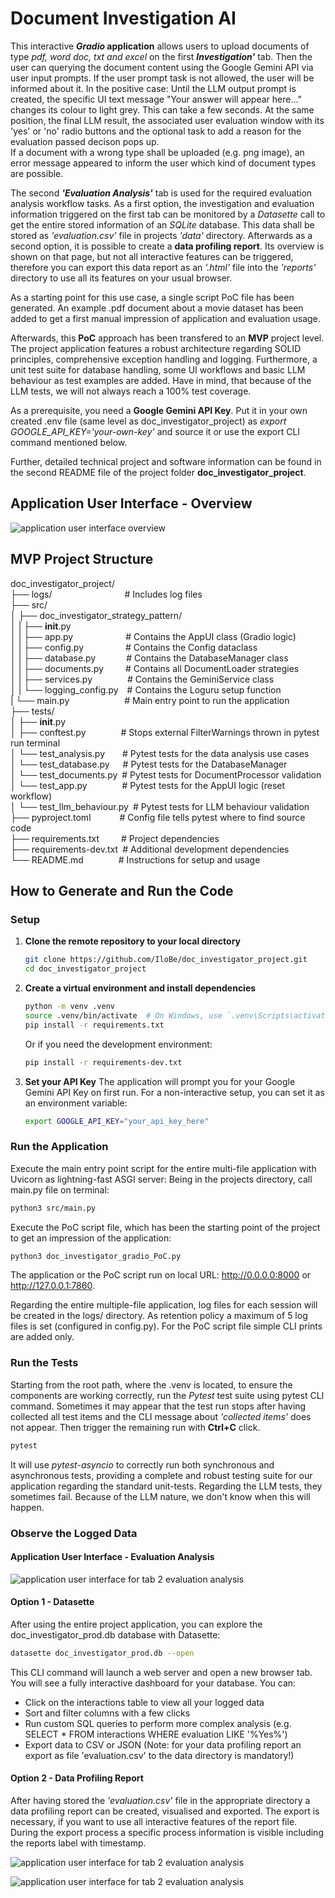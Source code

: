 # Document Investigation AI

This interactive **<i>Gradio</i> application** allows users to upload documents of type <i>pdf, word doc, txt and excel</i> on the first **<i>Investigation'</i>** tab. Then the user can querying the document content using the Google Gemini API via user input prompts. If the user prompt task is not allowed, the user will be informed about it. In the positive case: Until the LLM output prompt is created, the specific UI text message "Your answer will appear here..." changes its colour to light grey. This can take a few seconds. At the same position, the final LLM result, the associated user evaluation window with its 'yes' or 'no' radio buttons and the optional task to add a reason for the evaluation passed decison pops up.<br>
If a document with a wrong type shall be uploaded (e.g. png image), an error message appeared to inform the user which kind of document types are possible.<br>

The second **<i>'Evaluation Analysis'</i>** tab is used for the required evaluation analysis workflow tasks. As a first option, the investigation and evaluation information triggered on the first tab can be monitored by a <i>Datasette</i> call to get the entire stored information of an <i>SQLite</i> database. This data shall be stored as <i>'evaluation.csv'</i> file in projects <i>'data'</i> directory. Afterwards as a second option, it is possible to create a **data profiling report**. Its overview is shown on that page, but not all interactive features can be triggered, therefore you can export this data report as an <i>'.html'</i> file into the <i>'reports'</i> directory to use all its features on your usual browser. 

As a starting point for this use case, a single script PoC file has been generated. An example .pdf document about a movie dataset has been added to get a first manual impression of application and evaluation usage.

Afterwards, this **PoC** approach has been transfered to an **MVP** project level. The project application features a robust architecture regarding SOLID principles, comprehensive exception handling and logging. Furthermore, a unit test suite for database handling, some UI workflows and basic LLM behaviour as test examples are added. Have in mind, that because of the LLM tests, we will not always reach a 100% test coverage.

As a prerequisite, you need a **Google Gemini API Key**. Put it in your own created .env file (same level as doc_investigator_project) as <i>export GOOGLE_API_KEY='your-own-key'</i> and source it or use the export CLI command mentioned below.

Further, detailed technical project and software information can be found in the second README file of the project folder **doc_investigator_project**.

## Application User Interface - Overview
![application user interface overview](./assets/doc_investigation_app.JPG)
<br>

## MVP Project Structure
doc_investigator_project/<br>
├── logs/&emsp;&emsp;&emsp;&emsp;&emsp;&emsp;&emsp;&emsp;&nbsp;# Includes log files<br>
├── src/<br>
│   ├── doc_investigator_strategy_pattern/<br>
│   |   ├── __init__.py<br>
│   |   ├── app.py&emsp;&emsp;&emsp;&emsp;&emsp;&ensp;&ensp;# Contains the AppUI class (Gradio logic)<br>
│   |   ├── config.py&emsp;&emsp;&emsp;&emsp;&ensp;&nbsp;# Contains the Config dataclass<br>
│   |   ├── database.py&emsp;&emsp;&emsp;&ensp;# Contains the DatabaseManager class<br>
│   |   ├── documents.py&emsp;&emsp;&ensp;# Contains all DocumentLoader strategies<br>
│   |   ├── services.py&emsp;&emsp;&emsp;&emsp;# Contains the GeminiService class<br>
│   |   └── logging_config.py&emsp;# Contains the Loguru setup function<br>
|   └── main.py&emsp;&emsp;&emsp;&emsp;&emsp;&emsp;&nbsp;# Main entry point to run the application<br>
├── tests/<br>
│   ├── __init__.py<br>
│   ├── conftest.py&emsp;&emsp;&emsp;&emsp;# Stops external FilterWarnings thrown in pytest run terminal<br>
│   └── test_analysis.py&emsp;&ensp;&ensp;# Pytest tests for the data analysis use cases<br>
│   └── test_database.py&emsp;&ensp;# Pytest tests for the DatabaseManager<br>
│   └── test_documents.py&ensp;# Pytest tests for DocumentProcessor validation<br>
│   └── test_app.py&emsp;&emsp;&emsp;&emsp;# Pytest tests for the AppUI logic (reset workflow)<br>
│   └── test_llm_behaviour.py&ensp;# Pytest tests for LLM behaviour validation<br>
├── pyproject.toml&emsp;&emsp;&emsp;&nbsp;# Config file tells pytest where to find source code<br>
├── requirements.txt&emsp;&emsp;&ensp;# Project dependencies<br>
├── requirements-dev.txt&ensp;# Additional development dependencies<br>
└── README.md&emsp;&emsp;&emsp;&emsp;# Instructions for setup and usage<br>

## How to Generate and Run the Code
### Setup

1.  **Clone the remote repository to your local directory**
    ```bash
    git clone https://github.com/IloBe/doc_investigator_project.git
    cd doc_investigator_project
    ```

2.  **Create a virtual environment and install dependencies**
    ```bash
    python -m venv .venv
    source .venv/bin/activate  # On Windows, use `.venv\Scripts\activate`
    pip install -r requirements.txt
    ```
    
    Or if you need the development environment:
    ```bash
    pip install -r requirements-dev.txt
    ```

4.  **Set your API Key**
    The application will prompt you for your Google Gemini API Key on first run. For a non-interactive setup, you can set it as an environment variable:
    ```bash
    export GOOGLE_API_KEY="your_api_key_here"
    ```

### Run the Application
Execute the main entry point script for the entire multi-file application with Uvicorn as lightning-fast ASGI server:
Being in the projects directory, call main.py file on terminal:
```bash
python3 src/main.py
```

Execute the PoC script file, which has been the starting point of the project to get an impression of the application:
```bash
python3 doc_investigator_gradio_PoC.py
```
The application or the PoC script run on local URL: http://0.0.0.0:8000 or http://127.0.0.1:7860.

Regarding the entire multiple-file application, log files for each session will be created in the logs/ directory.
As retention policy a maximum of 5 log files is set (configured in config.py).
For the PoC script file simple CLI prints are added only.

### Run the Tests
Starting from the root path, where the .venv is located, to ensure the components are working correctly, run the <i>Pytest</i> test suite using pytest CLI command. Sometimes it may appear that the test run stops after having collected all test items and the CLI message about <i>'collected items'</i> does not appear. Then trigger the remaining run with **Ctrl+C** click.
```bash
pytest
```
It will use <i>pytest-asyncio</i> to correctly run both synchronous and asynchronous tests, providing a complete and robust testing suite for our application regarding the standard unit-tests. Regarding the LLM tests, they sometimes fail. Because of the LLM nature, we don't know when this will happen.

### Observe the Logged Data
#### Application User Interface - Evaluation Analysis
![application user interface for tab 2 evaluation analysis](./assets/doc_invest_eval_analyse-datasette.JPG)
<br>

#### Option 1 - Datasette
After using the entire project application, you can explore the doc_investigator_prod.db database with Datasette:
```bash
datasette doc_investigator_prod.db --open
```

This CLI command will launch a web server and open a new browser tab. You will see a fully interactive dashboard for your database. You can:
-    Click on the interactions table to view all your logged data
-    Sort and filter columns with a few clicks
-    Run custom SQL queries to perform more complex analysis (e.g. SELECT * FROM interactions WHERE evaluation LIKE '%Yes%')
-    Export data to CSV or JSON  (Note: for your data profiling report an export as file 'evaluation.csv' to the data directory is mandatory!)

#### Option 2 - Data Profiling Report
After having stored the <i>'evaluation.csv'</i> file in the appropriate directory a data profiling report can be created, visualised and exported. The export is necessary, if you want to use all interactive features of the report file. During the export process a specific process information is visible including the reports label with timestamp. 

![application user interface for tab 2 evaluation analysis](./assets/doc_invest_eval_analyse-reports-1.JPG)
<br>

![application user interface for tab 2 evaluation analysis](./assets/doc_invest_eval_analyse-reports-3.JPG)
<br>

